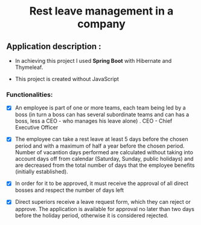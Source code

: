 <h1 align="center">Rest leave management in a company</h1>

<h2>Application description :</h2>

* In achieving this project I used **Spring Boot** with Hibernate and Thymeleaf. 

* This project is created without JavaScript

<h3>Functionalities:</h3>

- [x] An employee is part of one or more teams, each team being led by a boss (in turn a boss can has several subordinate teams and can has a boss, less a CEO - who manages his leave alone) . CEO - Chief Executive Officer

- [X] The employee can take a rest leave at least 5 days before the chosen period and with a maximum of half a year before the chosen period. Number of vacantion days performed are calculated without taking into account days off  from calendar (Saturday, Sunday, public holidays) and are decreased from the total number of days that the employee benefits (initially established).

- [X] In order for it to be approved, it must receive the approval of all direct bosses and respect the number of days left

- [X] Direct superiors receive a leave request form, which they can reject or approve. The application is available for approval no later than two days before the holiday period, otherwise it is considered rejected.



